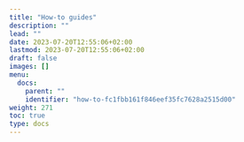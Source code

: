 ```yaml
---
title: "How-to guides"
description: ""
lead: ""
date: 2023-07-20T12:55:06+02:00
lastmod: 2023-07-20T12:55:06+02:00
draft: false
images: []
menu:
  docs:
    parent: ""
    identifier: "how-to-fc1fbb161f846eef35fc7628a2515d00"
weight: 271
toc: true
type: docs
---
```

